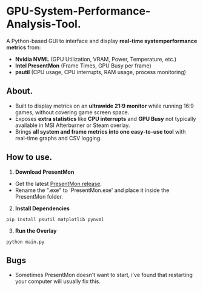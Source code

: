 # GPU-System-Performance-Analysis-Tool.

A Python-based GUI to interface and display **real-time systemperformance metrics** from: 
  - **Nvidia NVML** (GPU Utilization, VRAM, Power, Temperature, etc.)
  - **Intel PresentMon** (Frame Times, GPU Busy per frame)
  - **psutil** (CPU usage, CPU interrupts, RAM usage, process monitoring)

## About.

-   Built to display metrics on an **ultrawide 21:9 monitor** while running 16:9 games, without covering game screen space.
-   Exposes **extra statistics** like **CPU interrupts** and **GPU Busy** not typically available in MSI Afterburner or Steam overlay.
-   Brings **all system and frame metrics into one easy-to-use tool** with real-time graphs and CSV logging.

## How to use.
1.  **Download PresentMon**
  - Get the latest [PresentMon release](https://github.com/GameTechDev/PresentMon).
  - Rename the ".exe" to 'PresentMon.exe' and place it inside the PresentMon folder.
2.  **Install Dependencies**
``` 
pip install psutil matplotlib pynvml
```
3.  **Run the Overlay**
```
python main.py
```

## Bugs
- Sometimes PresentMon doesn't want to start, i've found that restarting your computer will usually fix this.
